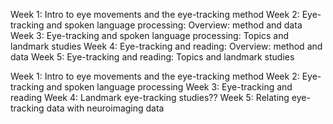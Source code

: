 Week 1: Intro to eye movements and the eye-tracking method
Week 2: Eye-tracking and spoken language processing: Overview: method and data
Week 3: Eye-tracking and spoken language processing: Topics and landmark studies
Week 4: Eye-tracking and reading: Overview: method and data
Week 5: Eye-tracking and reading: Topics and landmark studies

Week 1: Intro to eye movements and the eye-tracking method
Week 2: Eye-tracking and spoken language processing
Week 3: Eye-tracking and reading
Week 4: Landmark eye-tracking studies??
Week 5: Relating eye-tracking data with neuroimaging data